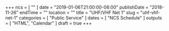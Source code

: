 +++
ncs = [ "" ]
date = "2019-01-06T21:00:00-06:00"
publishDate = "2018-11-26"
endTime = ""
location = ""
title = "UHF/VHF Net 1"
slug = "uhf-vhf-net-1"
categories = [ "Public Service" ]
dates = [ "NCS Schedule" ]
outputs = [ "HTML", "Calendar" ]
draft = true
+++

